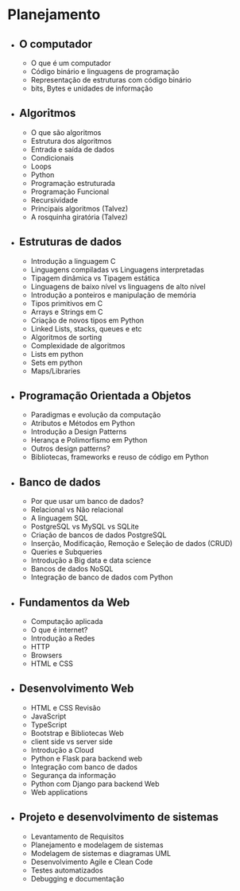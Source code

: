 # Planejamento

- ## O computador
    - O que é um computador
    - Código binário e linguagens de programação
    - Representação de estruturas com código binário
    - bits, Bytes e unidades de informação
- ## Algoritmos 
    -  O que são algoritmos
    -  Estrutura dos algoritmos
    -  Entrada e saída de dados
    -  Condicionais
    -  Loops
    -  Python
    -  Programação estruturada
    -  Programação Funcional
    -  Recursividade
    -  Principais algoritmos (Talvez)
    -  A rosquinha giratória (Talvez)
- ## Estruturas de dados
    -  Introdução a linguagem C
    -  Linguagens compiladas vs Linguagens interpretadas
    -  Tipagem dinâmica vs Tipagem estática
    -  Linguagens de baixo nível vs linguagens de alto nível
    -  Introdução a ponteiros e manipulação de memória
    -  Tipos primitivos em C
    -  Arrays e Strings em C
    -  Criação de novos tipos em Python
    -  Linked Lists, stacks, queues e etc
    -  Algoritmos de sorting
    -  Complexidade de algoritmos
    -  Lists em python
    -  Sets em python
    -  Maps/Libraries
- ## Programação Orientada a Objetos
    -  Paradigmas e evolução da computação
    -  Atributos e Métodos em Python
    -  Introdução a Design Patterns
    -  Herança e Polimorfismo em Python
    -  Outros design patterns?
    -  Bibliotecas, frameworks e reuso de código em Python
- ## Banco de dados
    -  Por que usar um banco de dados?
    -  Relacional vs Não relacional
    -  A linguagem SQL
    -  PostgreSQL vs MySQL vs SQLite
    -  Criação de bancos de dados PostgreSQL
    -  Inserção, Modificação, Remoção e Seleção de dados (CRUD)
    -  Queries e Subqueries
    -  Introdução a Big data e data science
    -  Bancos de dados NoSQL
    -  Integração de banco de dados com Python
- ## Fundamentos da Web
    -  Computação aplicada
    -  O que é internet?
    -  Introdução a Redes
    -  HTTP
    -  Browsers
    -  HTML e CSS
- ## Desenvolvimento Web
    -  HTML e CSS Revisão
    -  JavaScript
    -  TypeScript
    -  Bootstrap e Bibliotecas Web
    -  client side vs server side
    -  Introdução a Cloud
    -  Python e Flask para backend web
    -  Integração com banco de dados
    -  Segurança da informação
    -  Python com Django para backend Web 
    -  Web applications
- ## Projeto e desenvolvimento de sistemas
    -  Levantamento de Requisitos
    -  Planejamento e modelagem de sistemas
    -  Modelagem de sistemas e diagramas UML
    -  Desenvolvimento Agile e Clean Code
    -  Testes automatizados
    -  Debugging e documentação
